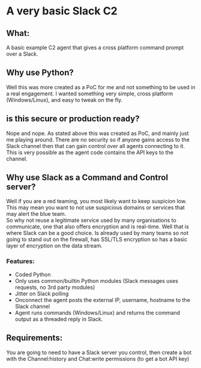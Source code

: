 # A very basic Slack C2 

## What:
A basic example C2 agent that gives a cross platform command prompt over a Slack.

## Why use Python?
Well this was more created as a PoC for me and not something to be used in a real engagement. 
I wanted something very simple, cross platform (Windows/Linux), and easy to tweak on the fly. 

## is this secure or production ready?
Nope and nope. 
As stated above this was created as PoC, and mainly just me playing around. There are no security so if anyone gains access to the Slack channel then that can gain control over all agents connecting to it. This is very possible as the agent code contains the API keys to the channel. 

## Why use Slack as a Command and Control server? 
Well if you are a red teaming, you most likely want to keep suspicion low. This may mean you want to not use suspicious  domains or services that may alert the blue team.  
So why not reuse a legitimate service used by many organisations to communicate, one that also offers encryption and is real-time. 
Well that is where Slack can be a good choice. Is already used by many teams so not going to stand out on the firewall, has SSL/TLS encryption so has a basic layer of encryption on the data stream.

### Features:
- Coded Python
- Only uses common/builtin Python modules (Slack messages uses requests, no 3rd party modules)   
- Jitter on Slack polling
- Onconnect the agent posts the external IP, username, hostname to the Slack channel
- Agent runs commands (Windows/Linux) and returns the command output as a threaded reply in Slack.   

## Requirements:
You are going to need to have a Slack server you control, then create a bot with the Channel:history and Chat:write permissions (to get a bot API key)

